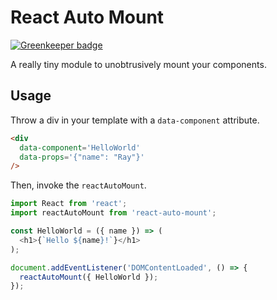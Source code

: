 # React Auto Mount

[![Greenkeeper badge](https://badges.greenkeeper.io/rzane/react-auto-mount.svg)](https://greenkeeper.io/)

A really tiny module to unobtrusively mount your components.

## Usage

Throw a div in your template with a `data-component` attribute.

```html
<div
  data-component='HelloWorld'
  data-props='{"name": "Ray"}'
/>
```

Then, invoke the `reactAutoMount`.

```javascript
import React from 'react';
import reactAutoMount from 'react-auto-mount';

const HelloWorld = ({ name }) => (
  <h1>{`Hello ${name}!`}</h1>
);

document.addEventListener('DOMContentLoaded', () => {
  reactAutoMount({ HelloWorld });
});
```
